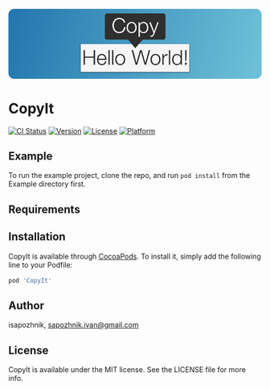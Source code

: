 ![](https://github.com/iSapozhnik/CopyIt/raw/master/Assets/CopyIt.png)

# CopyIt

[![CI Status](https://img.shields.io/travis/isapozhnik/CopyIt.svg?style=flat)](https://travis-ci.org/isapozhnik/CopyIt)
[![Version](https://img.shields.io/cocoapods/v/CopyIt.svg?style=flat)](https://cocoapods.org/pods/CopyIt)
[![License](https://img.shields.io/cocoapods/l/CopyIt.svg?style=flat)](https://cocoapods.org/pods/CopyIt)
[![Platform](https://img.shields.io/cocoapods/p/CopyIt.svg?style=flat)](https://cocoapods.org/pods/CopyIt)

## Example

To run the example project, clone the repo, and run `pod install` from the Example directory first.

## Requirements

## Installation

CopyIt is available through [CocoaPods](https://cocoapods.org). To install
it, simply add the following line to your Podfile:

```ruby
pod 'CopyIt'
```

## Author

isapozhnik, sapozhnik.ivan@gmail.com

## License

CopyIt is available under the MIT license. See the LICENSE file for more info.
